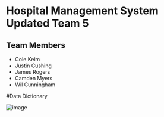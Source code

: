 # Hospital Management System Updated Team 5

## Team Members
- Cole Keim
- Justin Cushing
- James Rogers
- Camden Myers
- Wil Cunningham









#Data Dictionary

![image](https://github.com/user-attachments/assets/77082899-0cd4-4fa7-b887-50f2ce4e7e11)
